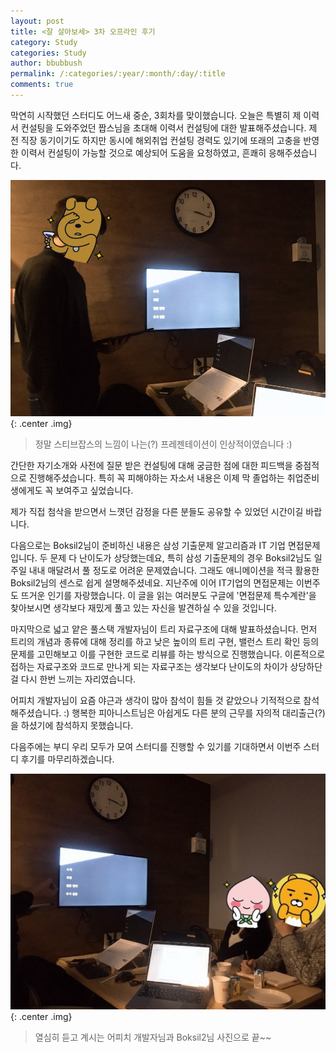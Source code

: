 ```yaml
---
layout: post
title: <잘 살아보세> 3차 오프라인 후기
category: Study
categories: Study
author: bbubbush
permalink: /:categories/:year/:month/:day/:title
comments: true
---
```


막연히 시작했던 스터디도 어느새 중순, 3회차를 맞이했습니다.
오늘은 특별히 제 이력서 컨설팅을 도와주었던 짭스님을 초대해 이력서 컨설팅에 대한 발표해주셨습니다.
제 전 직장 동기이기도 하지만 동시에 해외취업 컨설팅 경력도 있기에 또래의 고충을 반영한 이력서 컨설팅이 가능할 것으로 예상되어 도움을 요청하였고, 흔쾌히 응해주셨습니다.

![짭스님의 컨설팅 강의](/assets/img/study/2019-03-23_Study1.jpeg){: .center .img}
>정말 스티브잡스의 느낌이 나는(?) 프레젠테이션이 인상적이였습니다 :)

간단한 자기소개와 사전에 질문 받은 컨설팅에 대해 궁금한 점에 대한 피드백을 중점적으로 진행해주셨습니다.
특히 꼭 피해야하는 자소서 내용은 이제 막 졸업하는 취업준비생에게도 꼭 보여주고 싶었습니다.

제가 직접 첨삭을 받으면서 느꼇던 감정을 다른 분들도 공유할 수 있었던 시간이길 바랍니다.

다음으로는 Boksil2님이 준비하신 내용은 삼성 기출문제 알고리즘과 IT 기업 면접문제입니다. 두 문제 다 난이도가 상당했는데요,
특히 삼성 기출문제의 경우 Boksil2님도 일주일 내내 매달려서 풀 정도로 어려운 문제였습니다.
그래도 애니메이션을 적극 활용한 Boksil2님의 센스로 쉽게 설명해주셨네요.
지난주에 이어 IT기업의 면접문제는 이번주도 뜨거운 인기를 자랑했습니다.
이 글을 읽는 여러분도 구글에 '면접문제 특수계란'을 찾아보시면 생각보다 재밌게 풀고 있는 자신을 발견하실 수 있을 것입니다.

마지막으로 넓고 얕은 풀스택 개발자님이 트리 자료구조에 대해 발표하셨습니다.
먼저 트리의 개념과 종류에 대해 정리를 하고 낮은 높이의 트리 구현, 밸런스 트리 확인 등의 문제를 고민해보고 이를 구현한 코드로 리뷰를 하는 방식으로 진행했습니다.
이론적으로 접하는 자료구조와 코드로 만나게 되는 자료구조는 생각보다 난이도의 차이가 상당하단걸 다시 한번 느끼는 자리였습니다.

어피치 개발자님이 요즘 야근과 생각이 많아 참석이 힘들 것 같았으나 기적적으로 참석해주셨습니다. :)
행복한 피아니스트님은 아쉽게도 다른 분의 근무를 자의적 대리출근(?)을 하셨기에 참석하지 못했습니다.

다음주에는 부디 우리 모두가 모여 스터디를 진행할 수 있기를 기대하면서 이번주 스터디 후기를 마무리하겠습니다.

![경청하는 어피치님과 Boksil2님](/assets/img/study/2019-03-23_Study2.jpeg){: .center .img}
>열심히 듣고 계시는 어피치 개발자님과 Boksil2님 사진으로 끝~~







